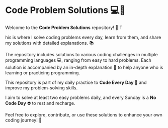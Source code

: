 # Code Problem Solutions 💻🧠

Welcome to the **Code Problem Solutions** repository! 🎉 T

his is where I solve coding problems every day, learn from them, and share my solutions with detailed explanations. 📚

The repository includes solutions to various coding challenges in multiple programming languages 💻, ranging from easy to hard problems. Each solution is accompanied by an in-depth explanation 📝 to help anyone who is learning or practicing programming.



This repository is part of my daily practice to **Code Every Day** 🚀 and improve my problem-solving skills. 

I aim to solve at least two easy problems daily, and every Sunday is a **No Code Day** ⛔️ to rest and recharge.

Feel free to explore, contribute, or use these solutions to enhance your own coding journey! 💪
